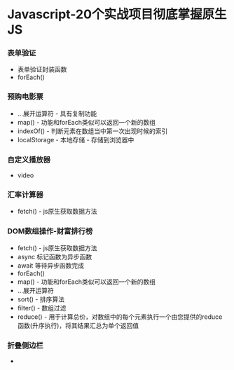 # Javascript-20个实战项目彻底掌握原生JS

### 表单验证
* 表单验证封装函数
* forEach()

### 预购电影票
* ...展开运算符 - 具有复制功能
* map() - 功能和forEach类似可以返回一个新的数组
* indexOf() - 判断元素在数组当中第一次出现时候的索引
* localStorage - 本地存储 - 存储到浏览器中

### 自定义播放器
* video

### 汇率计算器
* fetch() - js原生获取数据方法

### DOM数组操作-财富排行榜
* fetch() - js原生获取数据方法
* async 标记函数为异步函数
* await 等待异步函数完成
* forEach()
* map() - 功能和forEach类似可以返回一个新的数组
* ...展开运算符
* sort() - 排序算法
* filter() - 数组过滤
* reduce() - 用于计算总价，对数组中的每个元素执行一个由您提供的reduce函数(升序执行)，将其结果汇总为单个返回值

### 折叠侧边栏
* 